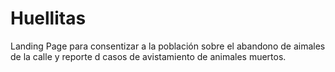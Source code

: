 # Huellitas
 Landing Page para consentizar a la población sobre el abandono de aimales de la calle y reporte d casos de avistamiento de animales muertos.
